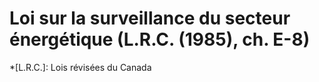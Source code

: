 # Loi sur la surveillance du secteur énergétique (L.R.C. (1985), ch. E-8)

  *[L.R.C.]: Lois révisées du Canada

